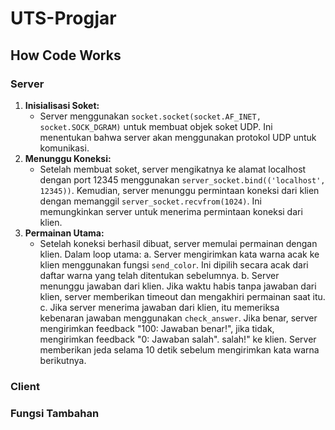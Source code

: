 # UTS-Progjar

## How Code Works

### Server
1. **Inisialisasi Soket:**
    - Server menggunakan `socket.socket(socket.AF_INET, socket.SOCK_DGRAM)` untuk membuat objek soket UDP. Ini menentukan bahwa server akan menggunakan protokol UDP untuk komunikasi.
2. **Menunggu Koneksi:**
    - Setelah membuat soket, server mengikatnya ke alamat localhost dengan port 12345 menggunakan `server_socket.bind(('localhost', 12345))`. Kemudian, server menunggu permintaan koneksi dari klien dengan memanggil `server_socket.recvfrom(1024)`. Ini memungkinkan server untuk menerima permintaan koneksi dari klien.
3. **Permainan Utama:**
    - Setelah koneksi berhasil dibuat, server memulai permainan dengan klien. Dalam loop utama:
        a. Server mengirimkan kata warna acak ke klien menggunakan fungsi `send_color`. Ini dipilih secara acak dari daftar warna yang telah ditentukan sebelumnya.
        b. Server menunggu jawaban dari klien. Jika waktu habis tanpa jawaban dari klien, server memberikan timeout dan mengakhiri permainan saat itu.
        c. Jika server menerima jawaban dari klien, itu memeriksa kebenaran jawaban menggunakan `check_answer`. Jika benar, server mengirimkan feedback "100: Jawaban benar!", jika tidak, mengirimkan feedback "0: Jawaban salah".
salah!" ke klien.
Server memberikan jeda selama 10 detik sebelum mengirimkan kata warna berikutnya.
### Client
### Fungsi Tambahan
